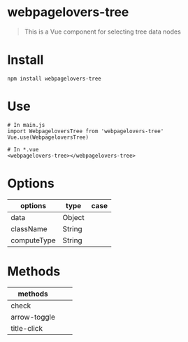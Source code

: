 # webpagelovers-tree

> This is a Vue component for selecting tree data nodes

# Install

``` 
npm install webpagelovers-tree
```
# Use

```
# In main.js
import WebpageloversTree from 'webpagelovers-tree'
Vue.use(WebpageloversTree)

# In *.vue
<webpagelovers-tree></webpagelovers-tree>  
```
# Options

| options        | type    |  case   |
| -------- | ----- | ----  |
| data      | Object  |       |
| className        |   String  |      |
| computeType        |    String  |     |

# Methods

| methods        |     |     |
| -------- | ----- | ----  |
| check      |   |       |
| arrow-toggle        |     |      |
| title-click        |     |     |
